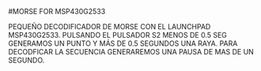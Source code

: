 #MORSE FOR MSP430G2533

PEQUEÑO DECODIFICADOR DE MORSE CON EL LAUNCHPAD MSP430G2533.
PULSANDO EL PULSADOR S2 MENOS DE 0.5 SEG GENERAMOS UN PUNTO Y MÁS DE 0.5 SEGUNDOS UNA RAYA.
PARA DECODFICAR LA SECUENCIA GENERAREMOS UNA PAUSA DE MAS DE UN SEGUNDO.
